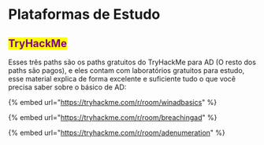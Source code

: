 # Plataformas de Estudo

## <mark style="color:purple;">**TryHackMe**</mark>

Esses três paths são os paths gratuitos do TryHackMe para AD (O resto dos paths são pagos), e eles contam com laboratórios gratuitos para estudo, esse material explica de forma excelente e suficiente tudo o que você precisa saber sobre o básico de AD:

{% embed url="https://tryhackme.com/r/room/winadbasics" %}

{% embed url="https://tryhackme.com/r/room/breachingad" %}

{% embed url="https://tryhackme.com/r/room/adenumeration" %}
